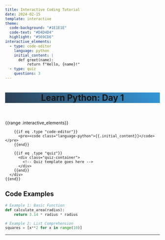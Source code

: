 ```yaml
---
title: Interactive Coding Tutorial
date: 2024-02-15
template: interactive
theme:
  code-background: "#1E1E1E"
  code-text: "#D4D4D4"
  highlight: "#569CD6"
interactive_elements:
  - type: code-editor
    language: python
    initial_content: |
      def greet(name):
          return f"Hello, {name}!"
  - type: quiz
    questions: 3
---
```


<div class="tutorial-container">
  <header style="background: linear-gradient(45deg, #2C3E50, #3498DB);">
    <h1>Learn Python: Day 1</h1>
  </header>

  <div class="lesson-section">
    {{range .interactive_elements}}
      <div class="interactive-block" 
           style="background-color: {{if eq .type "code-editor"}}#1E1E1E{{else}}#F8F9FA{{end}}">

        {{if eq .type "code-editor"}}
          <pre><code class="language-python">{{.initial_content}}</code></pre>
        {{end}}
        
        {{if eq .type "quiz"}}
          <div class="quiz-container">
            <!-- Quiz template goes here -->
          </div>
        {{end}}
      </div>
    {{end}}
  </div>
</div>

## Code Examples

```python
# Example 1: Basic Function
def calculate_area(radius):
    return 3.14 * radius * radius

# Example 2: List Comprehension
squares = [x**2 for x in range(10)]
```

---